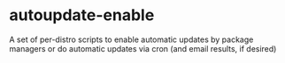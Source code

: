autoupdate-enable
=================

A set of per-distro scripts to enable automatic updates by package managers or do automatic updates via cron (and email results, if desired)
